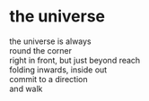 # the universe

the universe is always<br/> 
round the corner<br/>
right in front, but just beyond reach<br/>
folding inwards, inside out<br/>
commit to a direction<br/>
and walk
